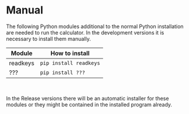 # Manual #

The following Python modules additional to the normal Python installation are needed to run the calculator. In the development versions it is necessary to install them manually. 

| Module | How to install |
| - | - |
| readkeys | `pip install readkeys` |
| ??? | `pip install ???` |

<br>

In the Release versions there will be an automatic installer for these modules or they might be contained in the installed program already.



